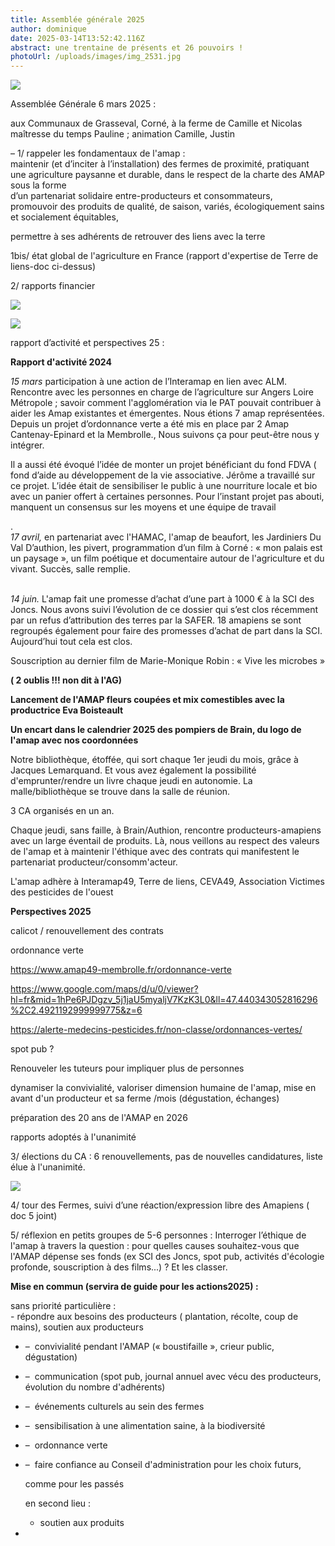 ```yaml
---
title: Assemblée générale 2025
author: dominique
date: 2025-03-14T13:52:42.116Z
abstract: une trentaine de présents et 26 pouvoirs !
photoUrl: /uploads/images/img_2531.jpg
---
```

![](/uploads/img_2530.jpg)

Assemblée Générale 6 mars 2025 :

aux Communaux de Grasseval, Corné, à la ferme de Camille et Nicolas maîtresse du temps Pauline ; animation Camille, Justin

– 1/ rappeler les fondamentaux de l'amap :\
maintenir (et d’inciter à l’installation) des fermes de proximité, pratiquant une agriculture paysanne et durable, dans le respect de la charte des AMAP sous la forme\
d’un partenariat solidaire entre-producteurs et consommateurs,\
promouvoir des produits de qualité, de saison, variés, écologiquement sains et socialement équitables,

permettre à ses adhérents de retrouver des liens avec la terre

1bis/ état global de l'agriculture en France (rapport d'expertise de Terre de liens-doc ci-dessus) 

2/ rapports financier 

![](/uploads/img_2528.jpg)

![](/uploads/img_2529.jpg)

rapport d’activité et perspectives 25 :

**Rapport d'activité 2024**

*15 mars* participation à une action de l’Interamap en lien avec ALM. Rencontre avec les personnes en charge de l’agriculture sur Angers Loire Métropole ; savoir comment l'agglomération via le PAT pouvait contribuer à aider les Amap existantes et émergentes. Nous étions 7 amap représentées. Depuis un projet d’ordonnance verte a été mis en place par 2 Amap Cantenay-Epinard et la Membrolle., Nous suivons ça pour peut-être nous y intégrer.

Il a aussi été évoqué l’idée de monter un projet bénéficiant du fond FDVA ( fond d’aide au développement de la vie associative. Jérôme a travaillé sur ce projet. L’idée était de sensibiliser le public à une nourriture locale et bio avec un panier offert à certaines personnes. Pour l’instant projet pas abouti, manquent un consensus sur les moyens et une équipe de travail

. \
*17 avril,* en partenariat avec l'HAMAC, l'amap de beaufort, les Jardiniers Du Val D’authion, les pivert, programmation d’un film à Corné : « mon palais est un paysage », un film poétique et documentaire autour de l'agriculture et du vivant. Succès, salle remplie.

\
*14 juin.* L'amap fait une promesse d’achat d’une part à 1000 € à la SCI des Joncs. Nous avons suivi l’évolution de ce dossier qui s’est clos récemment par un refus d’attribution des terres par la SAFER. 18 amapiens se sont regroupés également pour faire des promesses d’achat de part dans la SCI. Aujourd’hui tout cela est clos.

Souscription au dernier film de Marie-Monique Robin : « Vive les microbes »

**( 2 oublis !!! non dit à l'AG)**

**Lancement de l'AMAP fleurs coupées et mix comestibles avec la productrice Eva Boisteault**

**Un encart dans le calendrier 2025 des pompiers de Brain, du logo de l'amap avec nos coordonnées**

Notre bibliothèque, étoffée, qui sort chaque 1er jeudi du mois, grâce à Jacques Lemarquand. Et vous avez également la possibilité d'emprunter/rendre un livre chaque jeudi en autonomie. La malle/bibliothèque se trouve dans la salle de réunion. 

3 CA organisés en un an.

Chaque jeudi, sans faille, à Brain/Authion, rencontre producteurs-amapiens avec un large éventail de produits. Là, nous veillons au respect des valeurs de l'amap et à maintenir l'éthique avec des contrats qui manifestent le partenariat producteur/consomm'acteur.

L'amap adhère à Interamap49, Terre de liens, CEVA49, Association Victimes des pesticides de l'ouest

**Perspectives 2025**

calicot / renouvellement des contrats

ordonnance verte

<https://www.amap49-membrolle.fr/ordonnance-verte>

<https://www.google.com/maps/d/u/0/viewer?hl=fr&mid=1hPe6PJDgzv_5j1jaU5myaljV7KzK3L0&ll=47.440343052816296%2C2.4921192999999775&z=6>

<https://alerte-medecins-pesticides.fr/non-classe/ordonnances-vertes/>

spot pub ?

Renouveler les tuteurs pour impliquer plus de personnes

dynamiser la convivialité, valoriser dimension humaine de l'amap, mise en avant d'un producteur et sa ferme /mois (dégustation, échanges)

préparation des 20 ans de l'AMAP en 2026

rapports adoptés à l'unanimité

3/ élections du CA : 6 renouvellements, pas de nouvelles candidatures, liste élue à l'unanimité.

![](/uploads/img_2536.jpg)

4/ tour des Fermes, suivi d’une réaction/expression libre des Amapiens ( doc 5 joint)

5/ réflexion en petits groupes de 5-6 personnes : Interroger l’éthique de l'amap à travers la question : pour quelles causes souhaitez-vous que l'AMAP dépense ses fonds (ex SCI des Joncs, spot pub, activités d'écologie profonde, souscription à des films...) ? Et les classer.

**Mise en commun (servira de guide pour les actions2025) :**

sans priorité particulière :\
      - répondre aux besoins des producteurs ( plantation, récolte, coup de mains), soutien aux producteurs

* –  convivialité pendant l'AMAP (« boustifaille », crieur public, dégustation)
* –  communication (spot pub, journal annuel avec vécu des producteurs, évolution du nombre d'adhérents)
* –  événements culturels au sein des fermes
* –  sensibilisation à une alimentation saine, à la biodiversité
* –  ordonnance verte
* –  faire confiance au Conseil d'administration pour les choix futurs,

  comme pour les passés

  en second lieu :

  * soutien aux produits
*